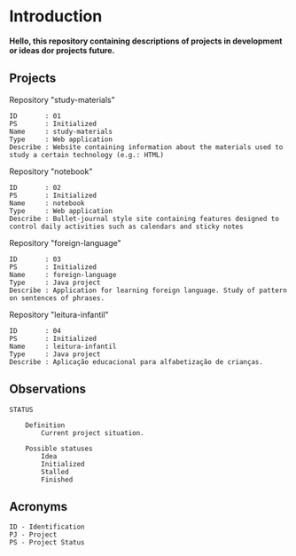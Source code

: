 # Introduction

__Hello, this repository containing descriptions of projects in development or ideas dor projects future.__

## Projects

Repository "study-materials"

    ID       : 01
    PS       : Initialized
    Name     : study-materials
    Type     : Web application
    Describe : Website containing information about the materials used to study a certain technology (e.g.: HTML)

Repository "notebook"

    ID       : 02
    PS       : Initialized
    Name     : notebook
    Type     : Web application
    Describe : Bullet-journal style site containing features designed to control daily activities such as calendars and sticky notes

Repository "foreign-language"

    ID       : 03
    PS       : Initialized
    Name     : foreign-language
    Type     : Java project
    Describe : Application for learning foreign language. Study of pattern on sentences of phrases.

Repository "leitura-infantil"

    ID       : 04
    PS       : Initialized
    Name     : leitura-infantil
    Type     : Java project
    Describe : Aplicação educacional para alfabetização de crianças.

## Observations

    STATUS

        Definition
            Current project situation.

        Possible statuses
            Idea
            Initialized
            Stalled
            Finished

## Acronyms

    ID - Identification
    PJ - Project
    PS - Project Status
